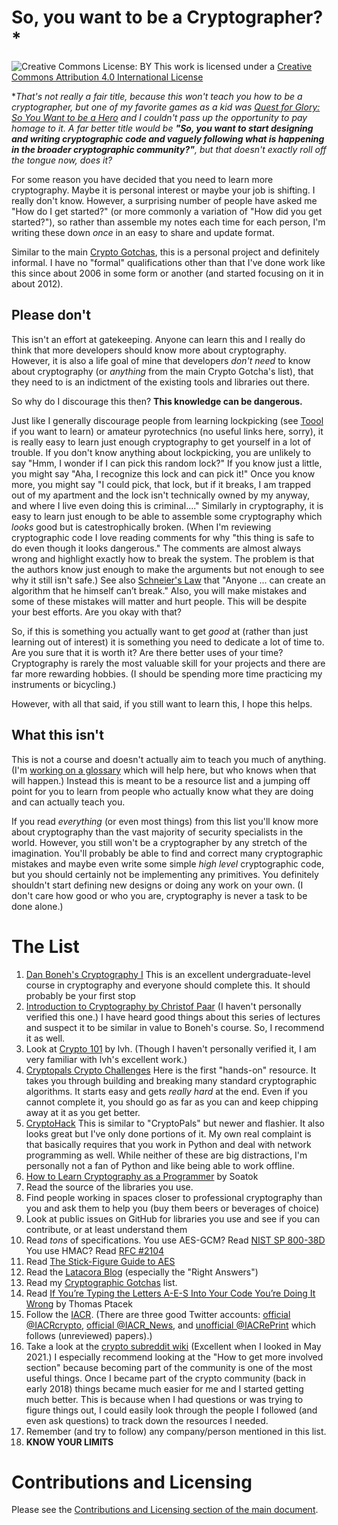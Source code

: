 # So, you want to be a Cryptographer?*
![Creative Commons License: BY](https://i.creativecommons.org/l/by/4.0/88x31.png)
This work is licensed under a [Creative Commons Attribution 4.0 International License](http://creativecommons.org/licenses/by/4.0/)

**That's not really a fair title, because this won't teach you how to be a cryptographer,
but one of my favorite games as a kid was [Quest for Glory: So You Want to be a Hero](https://en.wikipedia.org/wiki/Quest_for_Glory:_So_You_Want_to_Be_a_Hero)
and I couldn't pass up the opportunity to pay homage to it.
A far better title would be **"So, you want to start designing and writing cryptographic code and vaguely following what is happening in the broader cryptographic community?"**,
but that doesn't exactly roll off the tongue now, does it?*

For some reason you have decided that you need to learn more cryptography.
Maybe it is personal interest or maybe your job is shifting.
I really don't know.
However, a surprising number of people have asked me "How do I get started?" (or more commonly a variation of "How did you get started?"),
so rather than assemble my notes each time for each person, I'm writing these down _once_ in an easy to share and update format.

Similar to the main [Crypto Gotchas](https://github.com/SalusaSecondus/CryptoGotchas/blob/master/README.md), this is a personal project and definitely informal.
I have no "formal" qualifications other than that I've done work like this since about 2006 in some form or another (and started focusing on it in about 2012).

## Please don't

This isn't an effort at gatekeeping. Anyone can learn this and I really do think that more developers should know more about cryptography.
However, it is also a life goal of mine that developers *don't need* to know about cryptography (or *anything* from the main Crypto Gotcha's list),
that they need to is an indictment of the existing tools and libraries out there.

So why do I discourage this then? **This knowledge can be dangerous.**

Just like I generally discourage people from learning lockpicking (see [Toool](https://toool.nl/Toool) if you want to learn)
or amateur pyrotechnics (no useful links here, sorry),
it is really easy to learn just enough cryptography to get yourself in a lot of trouble.
If you don't know anything about lockpicking, you are unlikely to say "Hmm, I wonder if I can pick this random lock?"
If you know just a little, you might say "Aha, I recognize this lock and can pick it!"
Once you know more, you might say "I could pick, that lock, but if it breaks, I am trapped out of my apartment and the lock isn't technically owned by my anyway, and where I live even doing this is criminal...."
Similarly in cryptography, it is easy to learn just enough to be able to assemble some cryptography which *looks* good but is catestrophically broken.
(When I'm reviewing cryptographic code I love reading comments for why "this thing is safe to do even though it looks dangerous."
The comments are almost always wrong and highlight exactly how to break the system.
The problem is that the authors know just enough to make the arguments but not enough to see why it still isn't safe.)
See also [Schneier's Law](https://www.schneier.com/blog/archives/2011/04/schneiers_law.html) that "Anyone ... can create an algorithm that he himself can’t break."
Also, you will make mistakes and some of these mistakes will matter and hurt people.
This will be despite your best efforts.
Are you okay with that?

So, if this is something you actually want to get *good* at (rather than just learning out of interest) it is something you need to dedicate a lot of time to.
Are you sure that it is worth it? Are there better uses of your time?
Cryptography is rarely the most valuable skill for your projects and there are far more rewarding hobbies.
(I should be spending more time practicing my instruments or bicycling.)

However, with all that said, if you still want to learn this, I hope this helps.

## What this isn't

This is not a course and doesn't actually aim to teach you much of anything.
(I'm [working on a glossary](https://github.com/SalusaSecondus/CryptoGotchas/issues/15) which will help here, but who knows when that will happen.)
Instead this is meant to be a resource list and a jumping off point for you to learn from people who actually know what they are doing and can actually teach you.

If you read *everything* (or even most things) from this list you'll know more about cryptography than the vast majority of security specialists in the world.
However, you still won't be a cryptographer by any stretch of the imagination.
You'll probably be able to find and correct many cryptographic mistakes and maybe even write some simple *high level* cryptographic code,
but you should certainly not be implementing any primitives.
You definitely shouldn't start defining new designs or doing any work on your own.
(I don't care how good or who you are, cryptography is never a task to be done alone.)

# The List

1. [Dan Boneh's Cryptography I](https://www.coursera.org/learn/crypto)
  This is an excellent undergraduate-level course in cryptography and everyone should complete this. It should probably be your first stop
1. [Introduction to Cryptography by Christof Paar](https://www.youtube.com/channel/UC1usFRN4LCMcfIV7UjHNuQg/videos)
  (I haven't personally verified this one.)
  I have heard good things about this series of lectures and suspect it to be similar in value to Boneh's course. So, I recommend it as well.
1. Look at [Crypto 101](https://www.crypto101.io/) by lvh. (Though I haven't personally verified it, I am very familiar with lvh's excellent work.)
1. [Cryptopals Crypto Challenges](https://cryptopals.com/)
  Here is the first "hands-on" resource. It takes you through building and breaking many standard cryptographic algorithms.
  It starts easy and gets *really hard* at the end. Even if you cannot complete it, you should go as far as you can and keep chipping away at it as you get better.
1. [CryptoHack](https://cryptohack.org/)
  This is similar to "CryptoPals" but newer and flashier. It also looks great but I've only done portions of it.
  My own real complaint is that basically requires that you work in Python and deal with network programming as well.
  While neither of these are big distractions, I'm personally not a fan of Python and like being able to work offline.
1. [How to Learn Cryptography as a Programmer](https://soatok.blog/2020/06/10/how-to-learn-cryptography-as-a-programmer/) by Soatok
1. Read the source of the libraries you use.
1. Find people working in spaces closer to professional cryptography than you and ask them to help you (buy them beers or beverages of choice)
1. Look at public issues on GitHub for libraries you use and see if you can contribute, or at least understand them
1. Read *tons* of specifications. You use AES-GCM? Read [NIST SP 800-38D](https://nvlpubs.nist.gov/nistpubs/Legacy/SP/nistspecialpublication800-38d.pdf) You use HMAC? Read [RFC #2104](https://tools.ietf.org/html/rfc2104)
1. Read [The Stick-Figure Guide to AES](http://www.moserware.com/2009/09/stick-figure-guide-to-advanced.html)
1. Read the [Latacora Blog](https://latacora.singles/) (especially the "Right Answers")
1. Read my [Cryptographic Gotchas](https://github.com/SalusaSecondus/CryptoGotchas) list.
1. Read [If You’re Typing the Letters A-E-S Into Your Code You’re Doing It Wrong](https://www.e-x-a.org/stuff/articles/typing-a-e-s/) by Thomas Ptacek
1. Follow the [IACR](https://www.iacr.org/). (There are three good Twitter accounts: [official @IACRcrypto](https://twitter.com/IACRcrypto), [official @IACR_News](https://twitter.com/IACR_News), and  [unofficial @IACRePrint](https://twitter.com/IACRePrint) which follows (unreviewed) papers).)
1. Take a look at the [crypto subreddit wiki](https://www.reddit.com/r/crypto/wiki/index) (Excellent when I looked in May 2021.)
  I especially recommend looking at the "How to get more involved section" because becoming part of the community is one of the most useful things.
  Once I became part of the crypto community (back in early 2018) things became much easier for me and I started getting much better.
  This is because when I had questions or was trying to figure things out,
  I could easily look through the people I followed (and even ask questions) to track down the resources I needed.
1. Remember (and try to follow) any company/person mentioned in this list.
1. **KNOW YOUR LIMITS**

# Contributions and Licensing
Please see the [Contributions and Licensing section of the main document](https://github.com/SalusaSecondus/CryptoGotchas/blob/master/README.md#contributions-and-licensing).
